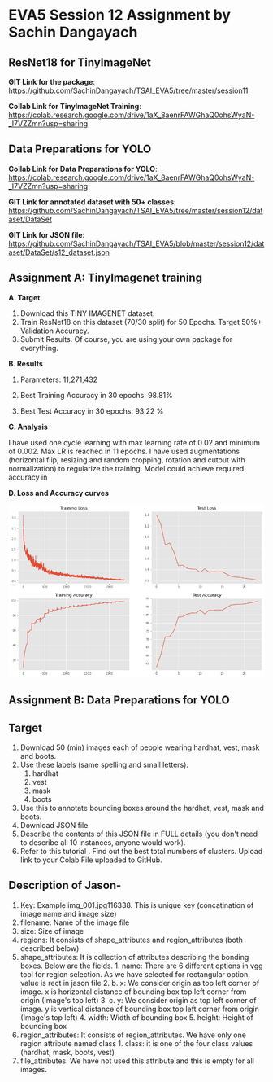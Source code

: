 # EVA5 Session 12 Assignment by Sachin Dangayach

## ResNet18 for TinyImageNet

**GIT Link for the package**: https://github.com/SachinDangayach/TSAI_EVA5/tree/master/session11

**Collab Link for TinyImageNet Training**: https://colab.research.google.com/drive/1aX_8aenrFAWGhaQ0ohsWyaN-_I7VZZmn?usp=sharing

## Data Preparations for YOLO

**Collab Link for Data Preparations for YOLO**: https://colab.research.google.com/drive/1aX_8aenrFAWGhaQ0ohsWyaN-_I7VZZmn?usp=sharing

**GIT Link for annotated dataset with 50+ classes**: https://github.com/SachinDangayach/TSAI_EVA5/tree/master/session12/dataset/DataSet

**GIT Link for JSON file**: https://github.com/SachinDangayach/TSAI_EVA5/blob/master/session12/dataset/DataSet/s12_dataset.json


## Assignment A: TinyImagenet training

**A. Target**
1. Download this TINY IMAGENET dataset.
2. Train ResNet18 on this dataset (70/30 split) for 50 Epochs. Target 50%+ Validation Accuracy.
3. Submit Results. Of course, you are using your own package for everything.

**B. Results**

1. Parameters: 11,271,432

2. Best Training Accuracy in 30 epochs: 98.81%

3. Best Test Accuracy in 30 epochs: 93.22 %

**C. Analysis**

I have used one cycle learning with max learning rate of 0.02 and minimum of 0.002. Max LR is reached in 11 epochs. I have used augmentations (horizontal flip, resizing and random cropping, rotation and cutout with normalization) to regularize the training. Model could achieve required accuracy in

**D. Loss and Accuracy curves**

![alt text](https://github.com/SachinDangayach/TSAI_EVA5/blob/master/session11/Loss_Accuracy_Plot.png)

## Assignment B: Data Preparations for YOLO

## Target
1. Download 50 (min) images each of people wearing hardhat, vest, mask and boots.
2. Use these labels (same spelling and small letters):
    1. hardhat
    2. vest
    3. mask
    4. boots
3. Use this to annotate bounding boxes around the hardhat, vest, mask and boots.
4. Download JSON file.
5. Describe the contents of this JSON file in FULL details (you don't need to describe all 10 instances, anyone would work).
6. Refer to this tutorial . Find out the best total numbers of clusters. Upload link to your Colab File uploaded to GitHub.

## Description of Jason-
1. Key: Example img_001.jpg116338. This is unique key (concatination of image name and image size)
2. filename: Name of the image file
3. size: Size of image
4. regions: It consists of shape_attributes and region_attributes (both described below)
  1. shape_attributes: It is collection of attributes describing the bonding boxes. Below are the fields.
    1. name: There are 6 different options in vgg tool for region selection. As we have selected for rectangular option, value is rect in jason file
    2. b. x: We consider origin as top left corner of image. x is horizontal distance of bounding box top left corner from origin (Image's top left)
    3. c. y: We consider origin as top left corner of image. y is vertical distance of bounding box top left corner from origin (Image's top left)
    4. width: Width of bounding box
    5. height: Height of bounding box
  2. region_attributes: It consists of region_attributes. We have only one region attribute named class
    1. class: it is one of the four class values (hardhat, mask, boots, vest)
5. file_attributes: We have not used this attribute and this is empty for all images.
